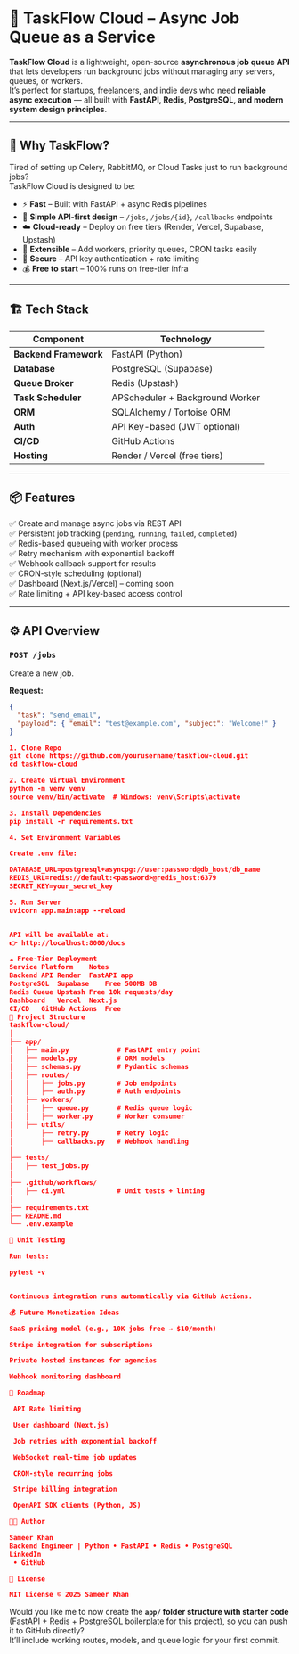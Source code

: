 # 🚀 TaskFlow Cloud – Async Job Queue as a Service

**TaskFlow Cloud** is a lightweight, open-source **asynchronous job queue API** that lets developers run background jobs without managing any servers, queues, or workers.  
It’s perfect for startups, freelancers, and indie devs who need **reliable async execution** — all built with **FastAPI, Redis, PostgreSQL, and modern system design principles**.

---

## 🌟 Why TaskFlow?

Tired of setting up Celery, RabbitMQ, or Cloud Tasks just to run background jobs?  
TaskFlow Cloud is designed to be:

- ⚡ **Fast** – Built with FastAPI + async Redis pipelines  
- 🧠 **Simple API-first design** – `/jobs`, `/jobs/{id}`, `/callbacks` endpoints  
- ☁️ **Cloud-ready** – Deploy on free tiers (Render, Vercel, Supabase, Upstash)  
- 🧩 **Extensible** – Add workers, priority queues, CRON tasks easily  
- 🔐 **Secure** – API key authentication + rate limiting  
- 💰 **Free to start** – 100% runs on free-tier infra

---

## 🏗️ Tech Stack

| Component | Technology |
|------------|-------------|
| **Backend Framework** | FastAPI (Python) |
| **Database** | PostgreSQL (Supabase) |
| **Queue Broker** | Redis (Upstash) |
| **Task Scheduler** | APScheduler + Background Worker |
| **ORM** | SQLAlchemy / Tortoise ORM |
| **Auth** | API Key-based (JWT optional) |
| **CI/CD** | GitHub Actions |
| **Hosting** | Render / Vercel (free tiers) |

---

## 📦 Features

✅ Create and manage async jobs via REST API  
✅ Persistent job tracking (`pending`, `running`, `failed`, `completed`)  
✅ Redis-based queueing with worker process  
✅ Retry mechanism with exponential backoff  
✅ Webhook callback support for results  
✅ CRON-style scheduling (optional)  
✅ Dashboard (Next.js/Vercel) – coming soon  
✅ Rate limiting + API key-based access control  

---

## ⚙️ API Overview

### `POST /jobs`
Create a new job.

**Request:**
```json
{
  "task": "send_email",
  "payload": { "email": "test@example.com", "subject": "Welcome!" }
}

1. Clone Repo
git clone https://github.com/yourusername/taskflow-cloud.git
cd taskflow-cloud

2. Create Virtual Environment
python -m venv venv
source venv/bin/activate  # Windows: venv\Scripts\activate

3. Install Dependencies
pip install -r requirements.txt

4. Set Environment Variables

Create .env file:

DATABASE_URL=postgresql+asyncpg://user:password@db_host/db_name
REDIS_URL=redis://default:<password>@redis_host:6379
SECRET_KEY=your_secret_key

5. Run Server
uvicorn app.main:app --reload


API will be available at:
👉 http://localhost:8000/docs

☁️ Free-Tier Deployment
Service	Platform	Notes
Backend API	Render	FastAPI app
PostgreSQL	Supabase	Free 500MB DB
Redis Queue	Upstash	Free 10k requests/day
Dashboard	Vercel	Next.js
CI/CD	GitHub Actions	Free
🧩 Project Structure
taskflow-cloud/
│
├── app/
│   ├── main.py            # FastAPI entry point
│   ├── models.py          # ORM models
│   ├── schemas.py         # Pydantic schemas
│   ├── routes/
│   │   ├── jobs.py        # Job endpoints
│   │   ├── auth.py        # Auth endpoints
│   ├── workers/
│   │   ├── queue.py       # Redis queue logic
│   │   ├── worker.py      # Worker consumer
│   ├── utils/
│       ├── retry.py       # Retry logic
│       ├── callbacks.py   # Webhook handling
│
├── tests/
│   ├── test_jobs.py
│
├── .github/workflows/
│   ├── ci.yml             # Unit tests + linting
│
├── requirements.txt
├── README.md
└── .env.example

🧪 Unit Testing

Run tests:

pytest -v


Continuous integration runs automatically via GitHub Actions.

💰 Future Monetization Ideas

SaaS pricing model (e.g., 10K jobs free → $10/month)

Stripe integration for subscriptions

Private hosted instances for agencies

Webhook monitoring dashboard

🧭 Roadmap

 API Rate limiting

 User dashboard (Next.js)

 Job retries with exponential backoff

 WebSocket real-time job updates

 CRON-style recurring jobs

 Stripe billing integration

 OpenAPI SDK clients (Python, JS)

🧑‍💻 Author

Sameer Khan
Backend Engineer | Python • FastAPI • Redis • PostgreSQL
LinkedIn
 • GitHub

📜 License

MIT License © 2025 Sameer Khan


```
Would you like me to now create the **`app/` folder structure with starter code** (FastAPI + Redis + PostgreSQL boilerplate for this project), so you can push it to GitHub directly?  
It’ll include working routes, models, and queue logic for your first commit.
```
